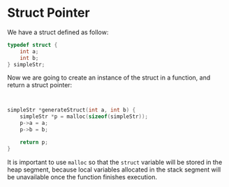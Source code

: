# Struct Pointer

We have a struct defined as follow:

```c
typedef struct {
    int a;
    int b;
} simpleStr;
```

Now we are going to create an instance of the struct in a function, and return a struct pointer:

```c


simpleStr *generateStruct(int a, int b) {
    simpleStr *p = malloc(sizeof(simpleStr));
    p->a = a;
    p->b = b;

    return p;
}
```

It is important to use `malloc` so that the `struct` variable will be stored in the heap segment, because local variables allocated in the stack segment will be unavailable once the function finishes execution.

